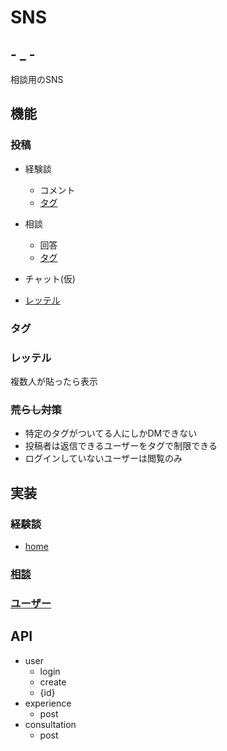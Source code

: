 # SNS

## - _ -

相談用のSNS

## 機能

### 投稿

- 経験談
  - コメント
  - [タグ](#タグ)
- 相談
  - 回答
  - [タグ](#タグ)
- チャット(仮)

- [レッテル](#レッテル)

### タグ

### レッテル

複数人が貼ったら表示

### ~~荒らし対策~~

- 特定のタグがついてる人にしかDMできない
- 投稿者は返信できるユーザーをタグで制限できる
- ログインしていないユーザーは閲覧のみ

## 実装

### 経験談

- [home](app/pages/experience/index.html)

### [相談](app/pages/consultation/index.html)

### [ユーザー](app/pages/user/index.html)

## API

- user
  - login
  - create
  - {id}
- experience
  - post
- consultation
  - post
